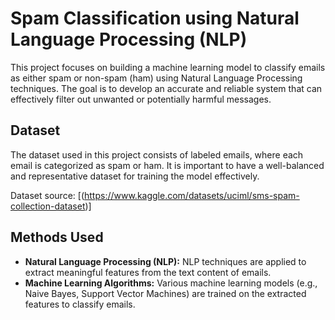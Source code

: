  # Spam Classification using Natural Language Processing (NLP)

This project focuses on building a machine learning model to classify emails as either spam or non-spam (ham) using Natural Language Processing techniques. The goal is to develop an accurate and reliable system that can effectively filter out unwanted or potentially harmful messages.

## Dataset

The dataset used in this project consists of labeled emails, where each email is categorized as spam or ham. It is important to have a well-balanced and representative dataset for training the model effectively.

Dataset source: [(https://www.kaggle.com/datasets/uciml/sms-spam-collection-dataset)]

## Methods Used

- **Natural Language Processing (NLP):** NLP techniques are applied to extract meaningful features from the text content of emails.
- **Machine Learning Algorithms:** Various machine learning models (e.g., Naive Bayes, Support Vector Machines) are trained on the extracted features to classify emails.
